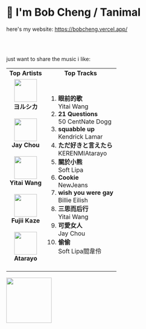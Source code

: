 # 👋 I'm Bob Cheng / Tanimal
here's my website: https://bobcheng.vercel.app/

<br/>
<br/>

just want to share the music i like:  
<table>
  <tr>
    <td align="center"><strong>Top Artists</strong></td>
    <td align="center"><strong>Top Tracks</strong></td>
  </tr>
  <tr>
    <td align="center" id="top-artist"><div><img width='60px' src='https://i.scdn.co/image/ab6761610000e5ebe62cff9c6018ae5616b01eab'><br><strong>ヨルシカ</strong></div><br>
<div><img width='60px' src='https://i.scdn.co/image/ab6761610000e5eb02b3aa55ba238b2ceafb09da'><br><strong>Jay Chou</strong></div><br>
<div><img width='60px' src='https://i.scdn.co/image/ab6761610000e5eb876123de7dba4fd9f4a6b35d'><br><strong>Yitai Wang</strong></div><br>
<div><img width='60px' src='https://i.scdn.co/image/ab6761610000e5ebadf53c59da1a6d161a55f6d4'><br><strong>Fujii Kaze</strong></div><br>
<div><img width='60px' src='https://i.scdn.co/image/ab6761610000e5eb7230f91cc46fb48d4c05e70a'><br><strong>Atarayo</strong></div><br>
</td>
   <td id="top-track"><ol>
<li><div><strong>眼前的歌</strong></div>
<div>Yitai Wang</div></li>
<li><div><strong>21 Questions</strong></div>
<div>50 CentNate Dogg</div></li>
<li><div><strong>squabble up</strong></div>
<div>Kendrick Lamar</div></li>
<li><div><strong>ただ好きと言えたら</strong></div>
<div>KERENMIAtarayo</div></li>
<li><div><strong>關於小熊</strong></div>
<div>Soft Lipa</div></li>
<li><div><strong>Cookie</strong></div>
<div>NewJeans</div></li>
<li><div><strong>wish you were gay</strong></div>
<div>Billie Eilish</div></li>
<li><div><strong>三思而后行</strong></div>
<div>Yitai Wang</div></li>
<li><div><strong>可愛女人</strong></div>
<div>Jay Chou</div></li>
<li><div><strong>偷偷</strong></div>
<div>Soft Lipa閻韋伶</div></li>
</ol></td>
  </tr>
</table>
<a href="https://open.spotify.com/">
  <img width="120px" src="https://github.com/Tanimal19/Tanimal19/blob/bf0a3a19f66ada166be4661cd923271218886fa4/icon/Spotify_Logo_CMYK_Green.png">
</a>

<!---
Tanimal19/Tanimal19 is a ✨ special ✨ repository because its `README.md` (this file) appears on your GitHub profile.
You can click the Preview link to take a look at your changes.
--->
